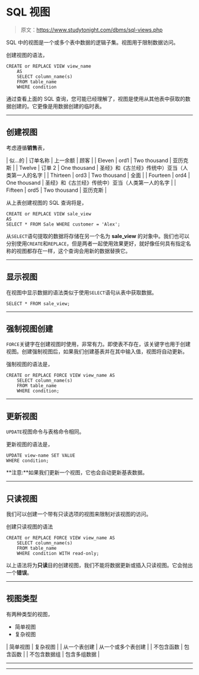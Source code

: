 # SQL 视图

> 原文：<https://www.studytonight.com/dbms/sql-views.php>

SQL 中的视图是一个或多个表中数据的逻辑子集。视图用于限制数据访问。

创建视图的语法，

```
CREATE or REPLACE VIEW view_name 
    AS
    SELECT column_name(s)
    FROM table_name
    WHERE condition
```

通过查看上面的 SQL 查询，您可能已经理解了，视图是使用从其他表中获取的数据创建的。它更像是用数据创建的临时表。

* * *

## 创建视图

考虑遵循**销售**表，

| 似…的 | 订单名称 | 上一余额 | 顾客 |
| Eleven | ord1 | Two thousand | 亚历克斯 |
| Twelve | 订单 2 | One thousand | 圣经》和《古兰经》传统中）亚当（人类第一人的名字 |
| Thirteen | ord3 | Two thousand | 全面 |
| Fourteen | ord4 | One thousand | 圣经》和《古兰经》传统中）亚当（人类第一人的名字 |
| Fifteen | ord5 | Two thousand | 亚历克斯 |

从上表创建视图的 SQL 查询将是，

```
CREATE or REPLACE VIEW sale_view 
AS 
SELECT * FROM Sale WHERE customer = 'Alex';
```

从`SELECT`语句提取的数据将存储在另一个名为 **sale_view** 的对象中。我们也可以分别使用`CREATE`和`REPLACE`，但是两者一起使用效果更好，就好像任何具有指定名称的视图都存在一样，这个查询会用新的数据替换它。

* * *

## 显示视图

在视图中显示数据的语法类似于使用`SELECT`语句从表中获取数据。

```
SELECT * FROM sale_view;
```

* * *

## 强制视图创建

`FORCE`关键字在创建视图时使用，非常有力。即使表不存在，该关键字也用于创建视图。创建强制视图后，如果我们创建基表并在其中输入值，视图将自动更新。

强制视图的语法是，

```
CREATE or REPLACE FORCE VIEW view_name AS
    SELECT column_name(s)
    FROM table_name
    WHERE condition;
```

* * *

## 更新视图

`UPDATE`视图命令与表格命令相同。

更新视图的语法是，

```
UPDATE view-name SET VALUE
WHERE condition;
```

**注意:**如果我们更新一个视图，它也会自动更新基表数据。

* * *

## 只读视图

我们可以创建一个带有只读选项的视图来限制对该视图的访问。

创建只读视图的语法

```
CREATE or REPLACE FORCE VIEW view_name AS
    SELECT column_name(s)
    FROM table_name
    WHERE condition WITH read-only; 
```

以上语法将为**只读**目的创建视图，我们不能将数据更新或插入只读视图。它会抛出一个**错误**。

* * *

## 视图类型

有两种类型的视图，

*   简单视图
*   复杂视图

| 简单视图 | 复杂视图 |
| 从一个表创建 | 从一个或多个表创建 |
| 不包含函数 | 包含函数 |
| 不包含数据组 | 包含多组数据 |

* * *

* * *